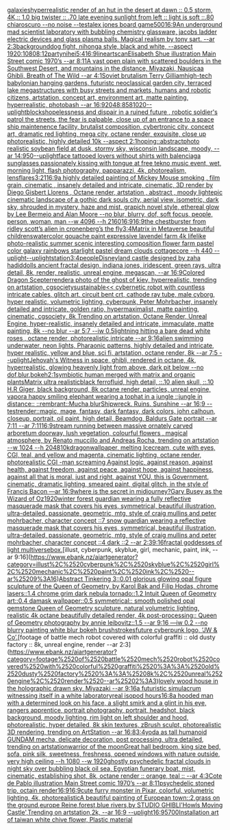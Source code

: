 [galaxies](https://www.ebank.nz/aiartgenerator?category=galaxies)[hyperrealistic render of an hut in the desert at dawn :: 0.5 storm, 4K,:: 1.0 big twister :: .70 late evening sunlight from left :: light is soft ::.80 chiaroscuro  --no noise  --test](https://www.ebank.nz/aiartgenerator?category=hyperrealistic%2520render%2520of%2520an%2520hut%2520in%2520the%2520desert%2520at%2520dawn%2520%3A%3A%25200.5%2520storm%2C%25204K%2C%3A%3A%25201.0%2520big%2520twister%2520%3A%3A%2520.70%2520late%2520evening%2520sunlight%2520from%2520left%2520%3A%3A%2520light%2520is%2520soft%2520%3A%3A.80%2520chiaroscuro%2520%2520--no%2520noise%2520%2520--test)[alex jones board game](https://www.ebank.nz/aiartgenerator?category=alex%2520jones%2520board%2520game)[500](https://www.ebank.nz/aiartgenerator?category=500)[16:9](https://www.ebank.nz/aiartgenerator?category=16%3A9)[An underground mad scientist laboratory with bubbling chemistry glassware, jacobs ladder electric devices and glass plasma balls. Magical realism by tony sart. --ar 2:3](https://www.ebank.nz/aiartgenerator?category=An%2520underground%2520mad%2520scientist%2520laboratory%2520with%2520bubbling%2520chemistry%2520glassware%2C%2520jacobs%2520ladder%2520electric%2520devices%2520and%2520glass%2520plasma%2520balls.%2520Magical%2520realism%2520by%2520tony%2520sart.%2520--ar%25202%3A3)[background](https://www.ebank.nz/aiartgenerator?category=background)[dog fight, nihonga style, black and white, --aspect 1920:1080](https://www.ebank.nz/aiartgenerator?category=dog%2520fight%2C%2520nihonga%2520style%2C%2520black%2520and%2520white%2C%2520--aspect%25201920%3A1080)[8:12](https://www.ebank.nz/aiartgenerator?category=8%3A12)[party](https://www.ebank.nz/aiartgenerator?category=party)[nihei](https://www.ebank.nz/aiartgenerator?category=nihei)[5:4](https://www.ebank.nz/aiartgenerator?category=5%3A4)[16:9](https://www.ebank.nz/aiartgenerator?category=16%3A9)[lineart](https://www.ebank.nz/aiartgenerator?category=lineart)[scan](https://www.ebank.nz/aiartgenerator?category=scan)[Elisabeth Shue illustration Main Street comic 1970’s --ar 8:11](https://www.ebank.nz/aiartgenerator?category=Elisabeth%2520Shue%2520illustration%2520Main%2520Street%2520comic%25201970%E2%80%99s%2520--ar%25208%3A11)[A vast open plain with scattered boulders in the Southwest Desert, and mountains in the distance, Miyazaki, Nausicaa Ghibli, Breath of The Wild --ar 4:1](https://www.ebank.nz/aiartgenerator?category=A%2520vast%2520open%2520plain%2520with%2520scattered%2520boulders%2520in%2520the%2520Southwest%2520Desert%2C%2520and%2520mountains%2520in%2520the%2520distance%2C%2520Miyazaki%2C%2520Nausicaa%2520Ghibli%2C%2520Breath%2520of%2520The%2520Wild%2520--ar%25204%3A1)[Soviet brutalism Terry Gilliam](https://www.ebank.nz/aiartgenerator?category=Soviet%2520brutalism%2520Terry%2520Gilliam)[high-tech babylonian hanging gardens, futuristc neoclassical garden city, terraced lake megastructures with busy streets and markets, humans and robotic citizens, artstation, concept art, environment art, matte painting, hyperrealistic, photobash --ar 16:9](https://www.ebank.nz/aiartgenerator?category=high-tech%2520babylonian%2520hanging%2520gardens%2C%2520futuristc%2520neoclassical%2520garden%2520city%2C%2520terraced%2520lake%2520megastructures%2520with%2520busy%2520streets%2520and%2520markets%2C%2520humans%2520and%2520robotic%2520citizens%2C%2520artstation%2C%2520concept%2520art%2C%2520environment%2520art%2C%2520matte%2520painting%2C%2520hyperrealistic%2C%2520photobash%2520--ar%252016%3A9)[2048:858](https://www.ebank.nz/aiartgenerator?category=2048%3A858)[1020](https://www.ebank.nz/aiartgenerator?category=1020)[--uplight](https://www.ebank.nz/aiartgenerator?category=--uplight)[blocks](https://www.ebank.nz/aiartgenerator?category=blocks)[hopelessness and dispair in a ruined future , robotic soldier's patrol the streets, the fear is palpable,  close up of an entrance to a space ship maintenence facility, brutalist composition, cybertronic city, concept art, dramatic red lighting, mega city, octane render, exquisite, close up photorealistic, highly detailed 10k --aspect 2:1](https://www.ebank.nz/aiartgenerator?category=hopelessness%2520and%2520dispair%2520in%2520a%2520ruined%2520future%2520%2C%2520robotic%2520soldier%27s%2520patrol%2520the%2520streets%2C%2520the%2520fear%2520is%2520palpable%2C%2520%2520close%2520up%2520of%2520an%2520entrance%2520to%2520a%2520space%2520ship%2520maintenence%2520facility%2C%2520brutalist%2520composition%2C%2520cybertronic%2520city%2C%2520concept%2520art%2C%2520dramatic%2520red%2520lighting%2C%2520mega%2520city%2C%2520octane%2520render%2C%2520exquisite%2C%2520close%2520up%2520photorealistic%2C%2520highly%2520detailed%252010k%2520--aspect%25202%3A1)[hoping::abstract](https://www.ebank.nz/aiartgenerator?category=hoping%3A%3Aabstract)[photo realistic soybean field at dusk, stormy sky, wisconsin landscape, moody, --ar 14:9](https://www.ebank.nz/aiartgenerator?category=photo%2520realistic%2520soybean%2520field%2520at%2520dusk%2C%2520stormy%2520sky%2C%2520wisconsin%2520landscape%2C%2520moody%2C%2520--ar%252014%3A9)[50](https://www.ebank.nz/aiartgenerator?category=50)[--uplight](https://www.ebank.nz/aiartgenerator?category=--uplight)[face tattooed lovers without shirts with balenciaga sunglasses passionately kissing with tongue at free tekno music event, wet, morning light, flash photography, papparazzi, 4k, photorealism, lensflares](https://www.ebank.nz/aiartgenerator?category=face%2520tattooed%2520lovers%2520without%2520shirts%2520with%2520balenciaga%2520sunglasses%2520passionately%2520kissing%2520with%2520tongue%2520at%2520free%2520tekno%2520music%2520event%2C%2520wet%2C%2520morning%2520light%2C%2520flash%2520photography%2C%2520papparazzi%2C%25204k%2C%2520photorealism%2C%2520lensflares)[3:2](https://www.ebank.nz/aiartgenerator?category=3%3A2)[1](https://www.ebank.nz/aiartgenerator?category=1)[16:9](https://www.ebank.nz/aiartgenerator?category=16%3A9)[a highly detailed painting of Mickey Mouse smoking  , film grain, cinematic , insanely detailed and intricate, cinematic, 3D render by Diego Gisbert Llorens , Octane render, artstation , abstract , moody light](https://www.ebank.nz/aiartgenerator?category=a%2520highly%2520detailed%2520painting%2520of%2520Mickey%2520Mouse%2520smoking%2520%2520%2C%2520film%2520grain%2C%2520cinematic%2520%2C%2520insanely%2520detailed%2520and%2520intricate%2C%2520cinematic%2C%25203D%2520render%2520by%2520Diego%2520Gisbert%2520Llorens%2520%2C%2520Octane%2520render%2C%2520artstation%2520%2C%2520abstract%2520%2C%2520moody%2520light)[epic cinematic landscape of a gothic dark souls city, aerial view, isometric, dark sky, shrouded in mystery, haze and mist, grapich novel style, ethereal glow by Lee Bermejo and Alan Moore --no blur, blurry, dof, soft focus, people, person, woman, man --w 4096  --h 2160](https://www.ebank.nz/aiartgenerator?category=epic%2520cinematic%2520landscape%2520of%2520a%2520gothic%2520dark%2520souls%2520city%2C%2520aerial%2520view%2C%2520isometric%2C%2520dark%2520sky%2C%2520shrouded%2520in%2520mystery%2C%2520haze%2520and%2520mist%2C%2520grapich%2520novel%2520style%2C%2520ethereal%2520glow%2520by%2520Lee%2520Bermejo%2520and%2520Alan%2520Moore%2520--no%2520blur%2C%2520blurry%2C%2520dof%2C%2520soft%2520focus%2C%2520people%2C%2520person%2C%2520woman%2C%2520man%2520--w%25204096%2520%2520--h%25202160)[16:9](https://www.ebank.nz/aiartgenerator?category=16%3A9)[16:9](https://www.ebank.nz/aiartgenerator?category=16%3A9)[the chestburster from ridley scott’s alien in cronenberg’s the fly](https://www.ebank.nz/aiartgenerator?category=the%2520chestburster%2520from%2520ridley%2520scott%E2%80%99s%2520alien%2520in%2520cronenberg%E2%80%99s%2520the%2520fly)[3:4](https://www.ebank.nz/aiartgenerator?category=3%3A4)[Matrix in Metaverse beautiful childrens](https://www.ebank.nz/aiartgenerator?category=Matrix%2520in%2520Metaverse%2520beautiful%2520childrens)[watercolor gouache paint expressive lavendel farm 4k lifelike photo-realistic summer scenic interesting composition flower farm pastel color galaxy rainbows starlight pastel dream clouds cottagecore --h 440 --uplight](https://www.ebank.nz/aiartgenerator?category=watercolor%2520gouache%2520paint%2520expressive%2520lavendel%2520farm%25204k%2520lifelike%2520photo-realistic%2520summer%2520scenic%2520interesting%2520composition%2520flower%2520farm%2520pastel%2520color%2520galaxy%2520rainbows%2520starlight%2520pastel%2520dream%2520clouds%2520cottagecore%2520--h%2520440%2520--uplight)[--uplight](https://www.ebank.nz/aiartgenerator?category=--uplight)[station](https://www.ebank.nz/aiartgenerator?category=station)[3:4](https://www.ebank.nz/aiartgenerator?category=3%3A4)[people](https://www.ebank.nz/aiartgenerator?category=people)[Disneyland castle designed by zaha hadid](https://www.ebank.nz/aiartgenerator?category=Disneyland%2520castle%2520designed%2520by%2520zaha%2520hadid)[dolls ancient fractal design, indiana jones, iridescent, green rays, ultra detail, 8k, render, realistic, unreal engine, megascan, --ar 16:9](https://www.ebank.nz/aiartgenerator?category=dolls%2520ancient%2520fractal%2520design%2C%2520indiana%2520jones%2C%2520iridescent%2C%2520green%2520rays%2C%2520ultra%2520detail%2C%25208k%2C%2520render%2C%2520realistic%2C%2520unreal%2520engine%2C%2520megascan%2C%2520--ar%252016%3A9)[Colored Dragon Scepter](https://www.ebank.nz/aiartgenerator?category=Colored%2520Dragon%2520Scepter)[render](https://www.ebank.nz/aiartgenerator?category=render)[a photo of the ghost of kiev, hyperrealistic, trending on artstation, cgsociety](https://www.ebank.nz/aiartgenerator?category=a%2520photo%2520of%2520the%2520ghost%2520of%2520kiev%2C%2520hyperrealistic%2C%2520trending%2520on%2520artstation%2C%2520cgsociety)[sustainable](https://www.ebank.nz/aiartgenerator?category=sustainable)[<< cybernetic robot with countless intricate cables, glitch art, circuit bent crt, cathode ray tube, male cyborg, hyper realistic, volumetric lighting, cyberpunk, Peter Mohrbacher, insanely detailed and intricate, golden ratio, hypermaximalist, matte painting, cinematic, cgsociety, 8k Trending on artstation, Octane Render, Unreal Engine, hyper-realistic, insanely detailed and intricate, immaculate, matte painting, 8k --no blur --ar 5:7 --iw 0.5](https://www.ebank.nz/aiartgenerator?category=%3C%3C%2520cybernetic%2520robot%2520with%2520countless%2520intricate%2520cables%2C%2520glitch%2520art%2C%2520circuit%2520bent%2520crt%2C%2520cathode%2520ray%2520tube%2C%2520male%2520cyborg%2C%2520hyper%2520realistic%2C%2520volumetric%2520lighting%2C%2520cyberpunk%2C%2520Peter%2520Mohrbacher%2C%2520insanely%2520detailed%2520and%2520intricate%2C%2520golden%2520ratio%2C%2520hypermaximalist%2C%2520matte%2520painting%2C%2520cinematic%2C%2520cgsociety%2C%25208k%2520Trending%2520on%2520artstation%2C%2520Octane%2520Render%2C%2520Unreal%2520Engine%2C%2520hyper-realistic%2C%2520insanely%2520detailed%2520and%2520intricate%2C%2520immaculate%2C%2520matte%2520painting%2C%25208k%2520--no%2520blur%2520--ar%25205%3A7%2520--iw%25200.5)[lightning hitting a bare dead white roses , octane render, photorealistic,intricate --ar 9:16](https://www.ebank.nz/aiartgenerator?category=lightning%2520hitting%2520a%2520bare%2520dead%2520white%2520roses%2520%2C%2520octane%2520render%2C%2520photorealistic%2Cintricate%2520--ar%25209%3A16)[alien swimming underwater, neon lights, Pharaonic patterns, highly detailed and intricate, hyper realistic, yellow and blue, sci fi, artstation, octane render, 8k --ar 7:5 --uplight](https://www.ebank.nz/aiartgenerator?category=alien%2520swimming%2520underwater%2C%2520neon%2520lights%2C%2520Pharaonic%2520patterns%2C%2520highly%2520detailed%2520and%2520intricate%2C%2520hyper%2520realistic%2C%2520yellow%2520and%2520blue%2C%2520sci%2520fi%2C%2520artstation%2C%2520octane%2520render%2C%25208k%2520--ar%25207%3A5%2520--uplight)[Jehovah's Witness in space, ghibli, rendered in octane, 4k, hyperrealistic, glowing heavenly light from above, dark pit below --no dof,blur,bokeh](https://www.ebank.nz/aiartgenerator?category=Jehovah%27s%2520Witness%2520in%2520space%2C%2520ghibli%2C%2520rendered%2520in%2520octane%2C%25204k%2C%2520hyperrealistic%2C%2520glowing%2520heavenly%2520light%2520from%2520above%2C%2520dark%2520pit%2520below%2520--no%2520dof%2Cblur%2Cbokeh)[2:1](https://www.ebank.nz/aiartgenerator?category=2%3A1)[symbiotic human merged with matrix and organic plants](https://www.ebank.nz/aiartgenerator?category=symbiotic%2520human%2520merged%2520with%2520matrix%2520and%2520organic%2520plants)[Matrix ultra realistic](https://www.ebank.nz/aiartgenerator?category=Matrix%2520ultra%2520realistic)[black ferrofluid, high detail, ::.10 alien skull, ::.10 H.R Giger, black background, 8k octane render, particles, unreal engine, vapor](https://www.ebank.nz/aiartgenerator?category=black%2520ferrofluid%2C%2520high%2520detail%2C%2520%3A%3A.10%2520alien%2520skull%2C%2520%3A%3A.10%2520H.R%2520Giger%2C%2520black%2520background%2C%25208k%2520octane%2520render%2C%2520particles%2C%2520unreal%2520engine%2C%2520vapor)[a happy smiling elephant wearing a tophat in a jungle ::jungle in distance:: ::rembrant::](https://www.ebank.nz/aiartgenerator?category=a%2520happy%2520smiling%2520elephant%2520wearing%2520a%2520tophat%2520in%2520a%2520jungle%2520%3A%3Ajungle%2520in%2520distance%3A%3A%2520%3A%3Arembrant%3A%3A)[Mucha,](https://www.ebank.nz/aiartgenerator?category=Mucha%2C)[blur](https://www.ebank.nz/aiartgenerator?category=blur)[Shipwreck. Ruins. Sunshine --ar 16:9 --test](https://www.ebank.nz/aiartgenerator?category=Shipwreck.%2520Ruins.%2520Sunshine%2520--ar%252016%3A9%2520--test)[render::](https://www.ebank.nz/aiartgenerator?category=render%3A%3A)[magic, mage, fantasy, dark fantasy, dark colors, john calhoun,  closeup, portrait, oil paint, high detail, Beamdog, Baldurs Gate  portrait --ar 7:11 --ar 7:11](https://www.ebank.nz/aiartgenerator?category=magic%2C%2520mage%2C%2520fantasy%2C%2520dark%2520fantasy%2C%2520dark%2520colors%2C%2520john%2520calhoun%2C%2520%2520closeup%2C%2520portrait%2C%2520oil%2520paint%2C%2520high%2520detail%2C%2520Beamdog%2C%2520Baldurs%2520Gate%2520%2520portrait%2520--ar%25207%3A11%2520--ar%25207%3A11)[16:9](https://www.ebank.nz/aiartgenerator?category=16%3A9)[stream running between massive ornately carved arboretum doorway, lush vegetation, colourful flowers , magical atmosphere, by Renato muccillo and Andreas Rocha, trending on artstation  --w 1024 --h 2048](https://www.ebank.nz/aiartgenerator?category=stream%2520running%2520between%2520massive%2520ornately%2520carved%2520arboretum%2520doorway%2C%2520lush%2520vegetation%2C%2520colourful%2520flowers%2520%2C%2520magical%2520atmosphere%2C%2520by%2520Renato%2520muccillo%2520and%2520Andreas%2520Rocha%2C%2520trending%2520on%2520artstation%2520%2520--w%25201024%2520--h%25202048)[10k](https://www.ebank.nz/aiartgenerator?category=10k)[dragon](https://www.ebank.nz/aiartgenerator?category=dragon)[wallpaper, melting Icecream, cute with eyes, CGI, teal, and yellow and magenta, cinematic lighting, octane render, photorealistic CGI -](https://www.ebank.nz/aiartgenerator?category=wallpaper%2C%2520melting%2520Icecream%2C%2520cute%2520with%2520eyes%2C%2520CGI%2C%2520teal%2C%2520and%2520yellow%2520and%2520magenta%2C%2520cinematic%2520lighting%2C%2520octane%2520render%2C%2520photorealistic%2520CGI%2520-)[man screaming Against logic, against reason, against health, against freedom, against peace, against hope, against happiness, against all that is moral, just and right, against YOU, this is Government, cinematic, dramatic lighting, smeared paint, digital glitch, in the style of Francis Bacon —ar 16:9](https://www.ebank.nz/aiartgenerator?category=man%2520screaming%2520Against%2520logic%2C%2520against%2520reason%2C%2520against%2520health%2C%2520against%2520freedom%2C%2520against%2520peace%2C%2520against%2520hope%2C%2520against%2520happiness%2C%2520against%2520all%2520that%2520is%2520moral%2C%2520just%2520and%2520right%2C%2520against%2520YOU%2C%2520this%2520is%2520Government%2C%2520cinematic%2C%2520dramatic%2520lighting%2C%2520smeared%2520paint%2C%2520digital%2520glitch%2C%2520in%2520the%2520style%2520of%2520Francis%2520Bacon%2520%E2%80%94ar%252016%3A9)[where is the secret in midjourney?](https://www.ebank.nz/aiartgenerator?category=where%2520is%2520the%2520secret%2520in%2520midjourney%3F)[Gary Busey as the Wizard of Oz](https://www.ebank.nz/aiartgenerator?category=Gary%2520Busey%2520as%2520the%2520Wizard%2520of%2520Oz)[1920](https://www.ebank.nz/aiartgenerator?category=1920)[winter forest guardian wearing a fully reflective masquerade mask that covers his eyes, symmetrical, beautiful illustration, ultra-detailed, passionate, geometric, mtg, style of craig mullins and peter mohrbacher, character concept ::7 snow guardian wearing a reflective masquerade mask that covers his eyes, symmetrical, beautiful illustration, ultra-detailed, passionate, geometric, mtg, style of craig mullins and peter mohrbacher, character concept ::4 dark ::2 --ar 2:3](https://www.ebank.nz/aiartgenerator?category=winter%2520forest%2520guardian%2520wearing%2520a%2520fully%2520reflective%2520masquerade%2520mask%2520that%2520covers%2520his%2520eyes%2C%2520symmetrical%2C%2520beautiful%2520illustration%2C%2520ultra-detailed%2C%2520passionate%2C%2520geometric%2C%2520mtg%2C%2520style%2520of%2520craig%2520mullins%2520and%2520peter%2520mohrbacher%2C%2520character%2520concept%2520%3A%3A7%2520snow%2520guardian%2520wearing%2520a%2520reflective%2520masquerade%2520mask%2520that%2520covers%2520his%2520eyes%2C%2520symmetrical%2C%2520beautiful%2520illustration%2C%2520ultra-detailed%2C%2520passionate%2C%2520geometric%2C%2520mtg%2C%2520style%2520of%2520craig%2520mullins%2520and%2520peter%2520mohrbacher%2C%2520character%2520concept%2520%3A%3A4%2520dark%2520%3A%3A2%2520--ar%25202%3A3)[9:16](https://www.ebank.nz/aiartgenerator?category=9%3A16)[fractal goddesses of light multiverse](https://www.ebank.nz/aiartgenerator?category=fractal%2520goddesses%2520of%2520light%2520multiverse)[box.](https://www.ebank.nz/aiartgenerator?category=box.)[illust, cyberpunk, skyblue, girl, mechanic, paint, ink, --ar 9:16](https://www.ebank.nz/aiartgenerator?category=illust%2C%2520cyberpunk%2C%2520skyblue%2C%2520girl%2C%2520mechanic%2C%2520paint%2C%2520ink%2C%2520--ar%25209%3A16)[Abstract Tinkering 3::0.01 glorious glowing opal figure sculpture of the Queen of Geometry, by Karol Bak and Filip Hodas, chrome lasers::1.4 chrome grim dark nebula tornado::1.2 Intuit Queen of Geometry art::0.4 damask wallpaper::0.5 symmetrical:: smooth polished opal gemstone Queen of Geometry sculpture, natural volumetric lighting, realistic 4k octane beautifully detailed render, 4k post-processing:: Queen of Geometry photography by annie leibovitz::1.5 --ar 9:16 —iw 0.2 --no blurry painting white blur bokeh brushstrokes](https://www.ebank.nz/aiartgenerator?category=Abstract%2520Tinkering%25203%3A%3A0.01%2520glorious%2520glowing%2520opal%2520figure%2520sculpture%2520of%2520the%2520Queen%2520of%2520Geometry%2C%2520by%2520Karol%2520Bak%2520and%2520Filip%2520Hodas%2C%2520chrome%2520lasers%3A%3A1.4%2520chrome%2520grim%2520dark%2520nebula%2520tornado%3A%3A1.2%2520Intuit%2520Queen%2520of%2520Geometry%2520art%3A%3A0.4%2520damask%2520wallpaper%3A%3A0.5%2520symmetrical%3A%3A%2520smooth%2520polished%2520opal%2520gemstone%2520Queen%2520of%2520Geometry%2520sculpture%2C%2520natural%2520volumetric%2520lighting%2C%2520realistic%25204k%2520octane%2520beautifully%2520detailed%2520render%2C%25204k%2520post-processing%3A%3A%2520Queen%2520of%2520Geometry%2520photography%2520by%2520annie%2520leibovitz%3A%3A1.5%2520--ar%25209%3A16%2520%E2%80%94iw%25200.2%2520--no%2520blurry%2520painting%2520white%2520blur%2520bokeh%2520brushstrokes)[future cyberpunk logo, ‘JW & Co’.](https://www.ebank.nz/aiartgenerator?category=future%2520cyberpunk%2520logo%2C%2520%E2%80%98JW%2520%26%2520Co%E2%80%99.)[footage of battle mech robot covered with colorful graffiti :: old dusty factory :: 8k, unreal engine, render --ar 2:3](https://www.ebank.nz/aiartgenerator?category=footage%2520of%2520battle%2520mech%2520robot%2520covered%2520with%2520colorful%2520graffiti%2520%3A%3A%2520old%2520dusty%2520factory%2520%3A%3A%25208k%2C%2520unreal%2520engine%2C%2520render%2520--ar%25202%3A3)[lovely wood house in the holographic drawn sky, Miyazaki  --ar 9:16](https://www.ebank.nz/aiartgenerator?category=lovely%2520wood%2520house%2520in%2520the%2520holographic%2520drawn%2520sky%2C%2520Miyazaki%2520%2520--ar%25209%3A16)[a futuristic simulacrum witnessing itself in a white laboratory](https://www.ebank.nz/aiartgenerator?category=a%2520futuristic%2520simulacrum%2520witnessing%2520itself%2520in%2520a%2520white%2520laboratory)[real isopod hours](https://www.ebank.nz/aiartgenerator?category=real%2520isopod%2520hours)[16:8](https://www.ebank.nz/aiartgenerator?category=16%3A8)[a hooded man with a determined look on his face, a slight smirk and a glint in his eye, rangers apprentice, portrait photography, portrait, headshot, black background, moody lighting, rim light on left shoulder and hood, photorealistic, hyper detailed, 8k skin textures, zBrush sculpt, photorealistic 3D rendering, trending on ArtStation --ar 16:8](https://www.ebank.nz/aiartgenerator?category=a%2520hooded%2520man%2520with%2520a%2520determined%2520look%2520on%2520his%2520face%2C%2520a%2520slight%2520smirk%2520and%2520a%2520glint%2520in%2520his%2520eye%2C%2520rangers%2520apprentice%2C%2520portrait%2520photography%2C%2520portrait%2C%2520headshot%2C%2520black%2520background%2C%2520moody%2520lighting%2C%2520rim%2520light%2520on%2520left%2520shoulder%2520and%2520hood%2C%2520photorealistic%2C%2520hyper%2520detailed%2C%25208k%2520skin%2520textures%2C%2520zBrush%2520sculpt%2C%2520photorealistic%25203D%2520rendering%2C%2520trending%2520on%2520ArtStation%2520--ar%252016%3A8)[3:4](https://www.ebank.nz/aiartgenerator?category=3%3A4)[yoda as tall humanoid GUNDAM mecha, delicate decoration, post processing, ultra detailed, trending on artstation](https://www.ebank.nz/aiartgenerator?category=yoda%2520as%2520tall%2520humanoid%2520GUNDAM%2520mecha%2C%2520delicate%2520decoration%2C%2520post%2520processing%2C%2520ultra%2520detailed%2C%2520trending%2520on%2520artstation)[warrior of the moon](https://www.ebank.nz/aiartgenerator?category=warrior%2520of%2520the%2520moon)[Great hall bedroom, king size bed, sofa, pink silk, sweetness, freshness, opened windows with nature outside, very high ceiling --h 1080 --w 1920](https://www.ebank.nz/aiartgenerator?category=Great%2520hall%2520bedroom%2C%2520king%2520size%2520bed%2C%2520sofa%2C%2520pink%2520silk%2C%2520sweetness%2C%2520freshness%2C%2520opened%2520windows%2520with%2520nature%2520outside%2C%2520very%2520high%2520ceiling%2520--h%25201080%2520--w%25201920)[ghostly psychedelic fractal clouds in night sky over bubbling black oil sea, Egyptian funerary boat, mist, cinematic, establishing shot, 8k, octane render :: orange, teal :: --ar 4:3](https://www.ebank.nz/aiartgenerator?category=ghostly%2520psychedelic%2520fractal%2520clouds%2520in%2520night%2520sky%2520over%2520bubbling%2520black%2520oil%2520sea%2C%2520Egyptian%2520funerary%2520boat%2C%2520mist%2C%2520cinematic%2C%2520establishing%2520shot%2C%25208k%2C%2520octane%2520render%2520%3A%3A%2520orange%2C%2520teal%2520%3A%3A%2520--ar%25204%3A3)[Cote de Pablo illustration Main Street comic 1970’s --ar 8:11](https://www.ebank.nz/aiartgenerator?category=Cote%2520de%2520Pablo%2520illustration%2520Main%2520Street%2520comic%25201970%E2%80%99s%2520--ar%25208%3A11)[psychedelic stoned trip, octain render](https://www.ebank.nz/aiartgenerator?category=psychedelic%2520stoned%2520trip%2C%2520octain%2520render)[16:9](https://www.ebank.nz/aiartgenerator?category=16%3A9)[16:9](https://www.ebank.nz/aiartgenerator?category=16%3A9)[cute furry monster in Pixar, colorful, volumetric lighting, 4k, photorealistic](https://www.ebank.nz/aiartgenerator?category=cute%2520furry%2520monster%2520in%2520Pixar%2C%2520colorful%2C%2520volumetric%2520lighting%2C%25204k%2C%2520photorealistic)[A beautiful painting of European town::2,grass on the ground,europe Reine,forest,blue rivers,by STUDIO GHIBLI'Howls Moving Castle',Trending on artstation,2k, --ar 16:9 --uplight](https://www.ebank.nz/aiartgenerator?category=A%2520beautiful%2520painting%2520of%2520European%2520town%3A%3A2%2Cgrass%2520on%2520the%2520ground%2Ceurope%2520Reine%2Cforest%2Cblue%2520rivers%2Cby%2520STUDIO%2520GHIBLI%27Howls%2520Moving%2520Castle%27%2CTrending%2520on%2520artstation%2C2k%2C%2520--ar%252016%3A9%2520--uplight)[16:9](https://www.ebank.nz/aiartgenerator?category=16%3A9)[5700](https://www.ebank.nz/aiartgenerator?category=5700)[Installation art of taiwan white chive flower, Plastic material](https://www.ebank.nz/aiartgenerator?category=Installation%2520art%2520of%2520taiwan%2520white%2520chive%2520flower%2C%2520Plastic%2520material)
